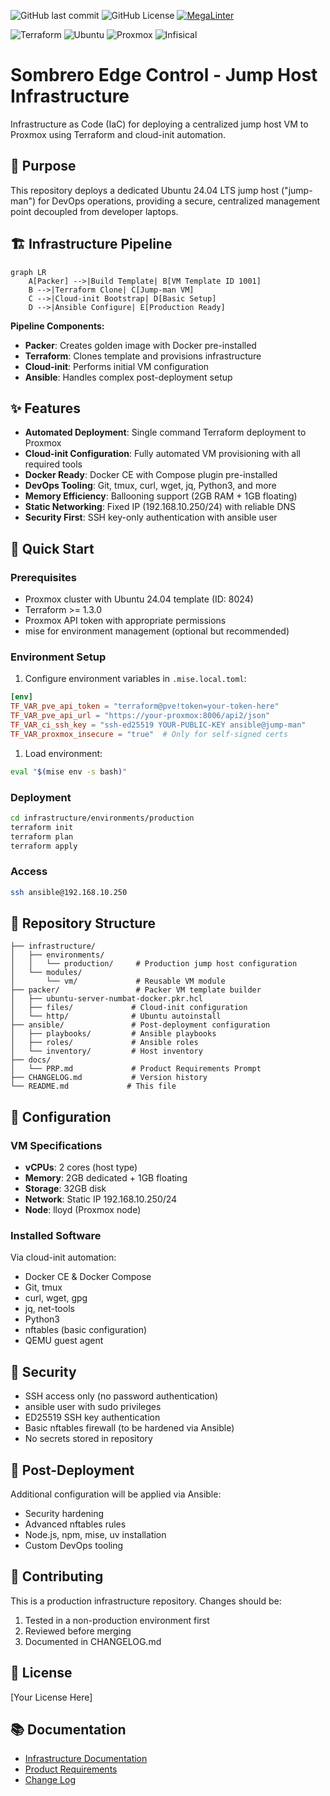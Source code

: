 ![GitHub last commit](https://img.shields.io/github/last-commit/basher83/Sombrero-Edge-Control?path=README.md&display_timestamp=author&style=plastic&logo=github)
![GitHub License](https://img.shields.io/github/license/basher83/Sombrero-Edge-Control?style=plastic)
[![MegaLinter](https://github.com/basher83/Sombrero-Edge-Control/workflows/MegaLinter/badge.svg?branch=main)](https://github.com/basher83/Sombrero-Edge-Control/actions?query=workflow%3AMegaLinter+branch%3Amain)

![Terraform](https://img.shields.io/badge/terraform-000000?style=plastic&logo=terraform&logoColor=)
![Ubuntu](https://img.shields.io/badge/Ubuntu-E95420?style=plastic&logo=ubuntu&logoColor=white)
![Proxmox](https://img.shields.io/badge/Proxmox-E5780B?style=plastic&logo=proxmox&logoColor=white)
![Infisical](https://img.shields.io/badge/Infisical-000000?style=plastic&logo=infisical&logoColor=)

# Sombrero Edge Control - Jump Host Infrastructure

Infrastructure as Code (IaC) for deploying a centralized jump host VM to Proxmox using Terraform and cloud-init automation.

## 🎯 Purpose

This repository deploys a dedicated Ubuntu 24.04 LTS jump host ("jump-man") for DevOps operations, providing a
secure, centralized management point decoupled from developer laptops.

## 🏗️ Infrastructure Pipeline

```mermaid
graph LR
    A[Packer] -->|Build Template| B[VM Template ID 1001]
    B -->|Terraform Clone| C[Jump-man VM]
    C -->|Cloud-init Bootstrap| D[Basic Setup]
    D -->|Ansible Configure| E[Production Ready]
```

**Pipeline Components:**

- **Packer**: Creates golden image with Docker pre-installed
- **Terraform**: Clones template and provisions infrastructure
- **Cloud-init**: Performs initial VM configuration
- **Ansible**: Handles complex post-deployment setup

## ✨ Features

- **Automated Deployment**: Single command Terraform deployment to Proxmox
- **Cloud-init Configuration**: Fully automated VM provisioning with all required tools
- **Docker Ready**: Docker CE with Compose plugin pre-installed
- **DevOps Tooling**: Git, tmux, curl, wget, jq, Python3, and more
- **Memory Efficiency**: Ballooning support (2GB RAM + 1GB floating)
- **Static Networking**: Fixed IP (192.168.10.250/24) with reliable DNS
- **Security First**: SSH key-only authentication with ansible user

## 🚀 Quick Start

### Prerequisites

- Proxmox cluster with Ubuntu 24.04 template (ID: 8024)
- Terraform >= 1.3.0
- Proxmox API token with appropriate permissions
- mise for environment management (optional but recommended)

### Environment Setup

1. Configure environment variables in `.mise.local.toml`:

```toml
[env]
TF_VAR_pve_api_token = "terraform@pve!token=your-token-here"
TF_VAR_pve_api_url = "https://your-proxmox:8006/api2/json"
TF_VAR_ci_ssh_key = "ssh-ed25519 YOUR-PUBLIC-KEY ansible@jump-man"
TF_VAR_proxmox_insecure = "true"  # Only for self-signed certs
```

1. Load environment:

```bash
eval "$(mise env -s bash)"
```

### Deployment

```bash
cd infrastructure/environments/production
terraform init
terraform plan
terraform apply
```

### Access

```bash
ssh ansible@192.168.10.250
```

## 📁 Repository Structure

```text
├── infrastructure/
│   ├── environments/
│   │   └── production/     # Production jump host configuration
│   └── modules/
│       └── vm/             # Reusable VM module
├── packer/                 # Packer VM template builder
│   ├── ubuntu-server-numbat-docker.pkr.hcl
│   ├── files/             # Cloud-init configuration
│   └── http/              # Ubuntu autoinstall
├── ansible/               # Post-deployment configuration
│   ├── playbooks/         # Ansible playbooks
│   ├── roles/             # Ansible roles
│   └── inventory/         # Host inventory
├── docs/
│   └── PRP.md             # Product Requirements Prompt
├── CHANGELOG.md           # Version history
└── README.md             # This file
```

## 🔧 Configuration

### VM Specifications

- **vCPUs**: 2 cores (host type)
- **Memory**: 2GB dedicated + 1GB floating
- **Storage**: 32GB disk
- **Network**: Static IP 192.168.10.250/24
- **Node**: lloyd (Proxmox node)

### Installed Software

Via cloud-init automation:

- Docker CE & Docker Compose
- Git, tmux
- curl, wget, gpg
- jq, net-tools
- Python3
- nftables (basic configuration)
- QEMU guest agent

## 🔐 Security

- SSH access only (no password authentication)
- ansible user with sudo privileges
- ED25519 SSH key authentication
- Basic nftables firewall (to be hardened via Ansible)
- No secrets stored in repository

## 📝 Post-Deployment

Additional configuration will be applied via Ansible:

- Security hardening
- Advanced nftables rules
- Node.js, npm, mise, uv installation
- Custom DevOps tooling

## 🤝 Contributing

This is a production infrastructure repository. Changes should be:

1. Tested in a non-production environment first
1. Reviewed before merging
1. Documented in CHANGELOG.md

## 📄 License

[Your License Here]

## 📚 Documentation

- [Infrastructure Documentation](infrastructure/README.md)
- [Product Requirements](docs/project/PRP/Project-PRP.md)
- [Change Log](CHANGELOG.md)
